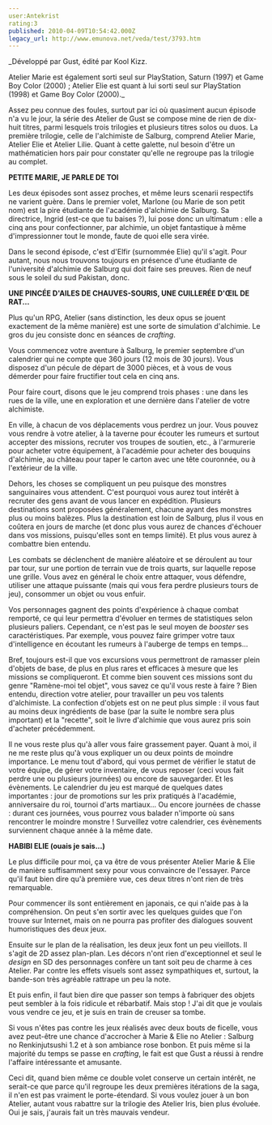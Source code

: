 ```yaml
---
user:Antekrist
rating:3
published: 2010-04-09T10:54:42.000Z
legacy_url: http://www.emunova.net/veda/test/3793.htm
---
```

_Développé par Gust, édité par Kool Kizz.  

  

Atelier Marie est également sorti seul sur PlayStation, Saturn (1997) et Game Boy Color (2000) ; Atelier Elie est quant à lui sorti seul sur PlayStation (1998) et Game Boy Color (2000)._  

  

Assez peu connue des foules, surtout par ici où quasiment aucun épisode n'a vu le jour, la série des Atelier de Gust se compose mine de rien de dix-huit titres, parmi lesquels trois trilogies et plusieurs titres solos ou duos. La première trilogie, celle de l'alchimiste de Salburg, comprend Atelier Marie, Atelier Elie et Atelier Lilie. Quant à cette galette, nul besoin d'être un mathématicien hors pair pour constater qu'elle ne regroupe pas la trilogie au complet.  

  

**PETITE MARIE, JE PARLE DE TOI**  

Les deux épisodes sont assez proches, et même leurs scenarii respectifs ne varient guère. Dans le premier volet, Marlone (ou Marie de son petit nom) est la pire étudiante de l'académie d'alchimie de Salburg. Sa directrice, Ingrid (est-ce que tu baises ?), lui pose donc un ultimatum : elle a cinq ans pour confectionner, par alchimie, un objet fantastique à même d'impressionner tout le monde, faute de quoi elle sera virée.  

Dans le second épisode, c'est d'Elfir (surnommée Elie) qu'il s'agit. Pour autant, nous nous trouvons toujours en présence d'une étudiante de l'université d'alchimie de Salburg qui doit faire ses preuves. Rien de neuf sous le soleil du sud Pakistan, donc.  

  

**UNE PINCÉE D'AILES DE CHAUVES-SOURIS, UNE CUILLERÉE D'ŒIL DE RAT...**  

Plus qu'un RPG, Atelier (sans distinction, les deux opus se jouent exactement de la même manière) est une sorte de simulation d'alchimie. Le gros du jeu consiste donc en séances de _crafting_.  

Vous commencez votre aventure à Salburg, le premier septembre d'un calendrier qui ne compte que 360 jours (12 mois de 30 jours). Vous disposez d'un pécule de départ de 3000 pièces, et à vous de vous démerder pour faire fructifier tout cela en cinq ans.  

Pour faire court, disons que le jeu comprend trois phases : une dans les rues de la ville, une en exploration et une dernière dans l'atelier de votre alchimiste.  

En ville, à chacun de vos déplacements vous perdrez un jour. Vous pouvez vous rendre à votre atelier, à la taverne pour écouter les rumeurs et surtout accepter des missions, recruter vos troupes de soutien, etc., à l'armurerie pour acheter votre équipement, à l'académie pour acheter des bouquins d'alchimie, au château pour taper le carton avec une tête couronnée, ou à l'extérieur de la ville.  

Dehors, les choses se compliquent un peu puisque des monstres sanguinaires vous attendent. C'est pourquoi vous aurez tout intérêt à recruter des gens avant de vous lancer en expédition. Plusieurs destinations sont proposées généralement, chacune ayant des monstres plus ou moins balèzes. Plus la destination est loin de Salburg, plus il vous en coûtera en jours de marche (et donc plus vous aurez de chances d'échouer dans vos missions, puisqu'elles sont en temps limité). Et plus vous aurez à combattre bien entendu.  

Les combats se déclenchent de manière aléatoire et se déroulent au tour par tour, sur une portion de terrain vue de trois quarts, sur laquelle repose une grille. Vous avez en général le choix entre attaquer, vous défendre, utiliser une attaque puissante (mais qui vous fera perdre plusieurs tours de jeu), consommer un objet ou vous enfuir.  

Vos personnages gagnent des points d'expérience à chaque combat remporté, ce qui leur permettra d'évoluer en termes de statistiques selon plusieurs paliers. Cependant, ce n'est pas le seul moyen de _booster_ ses caractéristiques. Par exemple, vous pouvez faire grimper votre taux d'intelligence en écoutant les rumeurs à l'auberge de temps en temps...  

Bref, toujours est-il que vos excursions vous permettront de ramasser plein d'objets de base, de plus en plus rares et efficaces à mesure que les missions se compliqueront. Et comme bien souvent ces missions sont du genre "Ramène-moi tel objet", vous savez ce qu'il vous reste à faire ? Bien entendu, direction votre atelier, pour travailler un peu vos talents d'alchimiste. La confection d'objets est on ne peut plus simple : il vous faut au moins deux ingrédients de base (par la suite le nombre sera plus important) et la "recette", soit le livre d'alchimie que vous aurez pris soin d'acheter précédemment.  

Il ne vous reste plus qu'à aller vous faire grassement payer. Quant à moi, il ne me reste plus qu'à vous expliquer un ou deux points de moindre importance. Le menu tout d'abord, qui vous permet de vérifier le statut de votre équipe, de gérer votre inventaire, de vous reposer (ceci vous fait perdre une ou plusieurs journées) ou encore de sauvegarder. Et les évènements. Le calendrier du jeu est marqué de quelques dates importantes : jour de promotions sur les prix pratiqués à l'académie, anniversaire du roi, tournoi d'arts martiaux... Ou encore journées de chasse : durant ces journées, vous pourrez vous balader n'importe où sans rencontrer le moindre monstre ! Surveillez votre calendrier, ces évènements surviennent chaque année à la même date.  

  

**HABIBI ELIE (ouais je sais...)**  

Le plus difficile pour moi, ça va être de vous présenter Atelier Marie & Elie de manière suffisamment sexy pour vous convaincre de l'essayer. Parce qu'il faut bien dire qu'à première vue, ces deux titres n'ont rien de très remarquable.  

Pour commencer ils sont entièrement en japonais, ce qui n'aide pas à la compréhension. On peut s'en sortir avec les quelques guides que l'on trouve sur Internet, mais on ne pourra pas profiter des dialogues souvent humoristiques des deux jeux.  

Ensuite sur le plan de la réalisation, les deux jeux font un peu vieillots. Il s'agit de 2D assez plan-plan. Les décors n'ont rien d'exceptionnel et seul le _design_ en SD des personnages confère un tant soit peu de charme à ces Atelier. Par contre les effets visuels sont assez sympathiques et, surtout, la bande-son très agréable rattrape un peu la note.  

Et puis enfin, il faut bien dire que passer son temps à fabriquer des objets peut sembler à la fois ridicule et rébarbatif. Mais stop ! J'ai dit que je voulais vous vendre ce jeu, et je suis en train de creuser sa tombe.  

Si vous n'êtes pas contre les jeux réalisés avec deux bouts de ficelle, vous avez peut-être une chance d'accrocher à Marie & Elie no Atelier : Salburg no Renkinjutsushi 1.2 et à son ambiance rose bonbon. Et puis même si la majorité du temps se passe en _crafting_, le fait est que Gust a réussi à rendre l'affaire intéressante et amusante.  

Ceci dit, quand bien même ce double volet conserve un certain intérêt, ne serait-ce que parce qu'il regroupe les deux premières itérations de la saga, il n'en est pas vraiment le porte-étendard. Si vous voulez jouer à un bon Atelier, autant vous rabattre sur la trilogie des Atelier Iris, bien plus évoluée. Oui je sais, j'aurais fait un très mauvais vendeur.